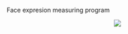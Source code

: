 Face expresion measuring program
  <p align="center">
  <img src="https://user-images.githubusercontent.com/91827782/157294572-75629a9f-9f72-44d8-b885-58d0fb351f95.png">
</p>

